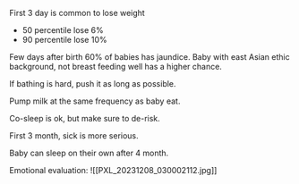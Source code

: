 First 3 day is common to lose weight
- 50 percentile lose 6%
- 90 percentile lose 10%

Few days after birth 60% of babies has jaundice. Baby with east Asian ethic background, not breast feeding well has a higher chance.

If bathing is hard, push it as long as possible.

Pump milk at the same frequency as baby eat.

Co-sleep is ok, but make sure to de-risk.

First 3 month, sick is more serious.

Baby can sleep on their own after 4 month.

Emotional evaluation:
![[PXL_20231208_030002112.jpg]]